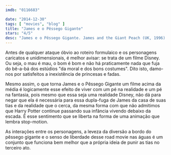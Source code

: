 ```yaml
---
imdb: "0116683"

date: "2014-12-30"
tags: [ "movies", "blog" ]
title: "James e o Pêssego Gigante"
stars: "4/5"
desc: "James e o Pêssego Gigante. James and the Giant Peach (UK, 1996). Dirigido por Henry Selick. Escrito por Roald Dahl, Karey Kirkpatrick, Jonathan Roberts, Steve Bloom. Com Simon Callow, Richard Dreyfuss, Jane Leeves, Joanna Lumley, Miriam Margolyes, Pete Postlethwaite, Susan Sarandon, Paul Terry, David Thewlis."
---
```

Antes de qualquer ataque óbvio ao roteiro formulaico e os personagens caricatos e unidimensionais, é melhor avisar: se trata de um filme Disney. Ou seja, o mau é mau, o bom é bom e não há praticamente nada que fuja do bê-a-bá dos estúdios "da moral e dos bons costumes". Dito isto, damo-nos por satisfeitos a inexistência de princesas e fadas.

Mesmo assim, o que torna James e o Pêssego Gigante um filme acima da média é logicamente esse efeito de viver com um pé na realidade e um pé na fantasia, pois mesmo que essa seja uma realidade Disney, não dá para negar que ela é necessária para essa dupla-fuga de James da casa de suas tias e da realidade que o cerca, da mesma forma com que não admitimos que Harry Potter continue passando sua infância vivendo debaixo da escada. É esse sentimento que se liberta na forma de uma animação que lembra stop-motion.

As interações entre os personagens, a leveza da diversão a bordo do pêssego gigante e o senso de liberdade desse road movie nas águas é um conjunto que funciona bem melhor que a própria ideia de punir as tias no terceiro ato.
